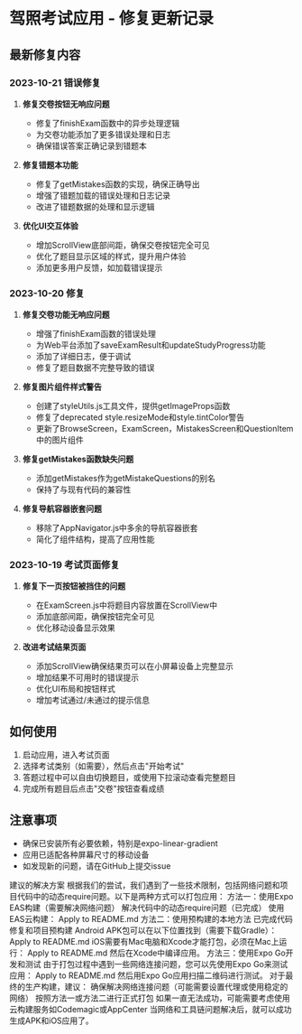 # 驾照考试应用 - 修复更新记录

## 最新修复内容

### 2023-10-21 错误修复

1. **修复交卷按钮无响应问题**
   - 修复了finishExam函数中的异步处理逻辑
   - 为交卷功能添加了更多错误处理和日志
   - 确保错误答案正确记录到错题本

2. **修复错题本功能**
   - 修复了getMistakes函数的实现，确保正确导出
   - 增强了错题加载的错误处理和日志记录
   - 改进了错题数据的处理和显示逻辑

3. **优化UI交互体验**
   - 增加ScrollView底部间距，确保交卷按钮完全可见
   - 优化了题目显示区域的样式，提升用户体验
   - 添加更多用户反馈，如加载错误提示

### 2023-10-20 修复

1. **修复交卷功能无响应问题**
   - 增强了finishExam函数的错误处理
   - 为Web平台添加了saveExamResult和updateStudyProgress功能
   - 添加了详细日志，便于调试
   - 修复了题目数据不完整导致的错误

2. **修复图片组件样式警告**
   - 创建了styleUtils.js工具文件，提供getImageProps函数
   - 修复了deprecated style.resizeMode和style.tintColor警告
   - 更新了BrowseScreen，ExamScreen，MistakesScreen和QuestionItem中的图片组件

3. **修复getMistakes函数缺失问题**
   - 添加getMistakes作为getMistakeQuestions的别名
   - 保持了与现有代码的兼容性

4. **修复导航容器嵌套问题**
   - 移除了AppNavigator.js中多余的导航容器嵌套
   - 简化了组件结构，提高了应用性能

### 2023-10-19 考试页面修复

1. **修复下一页按钮被挡住的问题**
   - 在ExamScreen.js中将题目内容放置在ScrollView中
   - 添加底部间距，确保按钮完全可见
   - 优化移动设备显示效果

2. **改进考试结果页面**
   - 添加ScrollView确保结果页可以在小屏幕设备上完整显示
   - 增加结果不可用时的错误提示
   - 优化UI布局和按钮样式
   - 增加考试通过/未通过的提示信息

## 如何使用

1. 启动应用，进入考试页面
2. 选择考试类别（如需要），然后点击"开始考试"
3. 答题过程中可以自由切换题目，或使用下拉滚动查看完整题目
4. 完成所有题目后点击"交卷"按钮查看成绩

## 注意事项

- 确保已安装所有必要依赖，特别是expo-linear-gradient
- 应用已适配各种屏幕尺寸的移动设备
- 如发现新的问题，请在GitHub上提交issue



建议的解决方案
根据我们的尝试，我们遇到了一些技术限制，包括网络问题和项目代码中的动态require问题。以下是两种方式可以打包应用：
方法一：使用Expo EAS构建（需要解决网络问题）
解决代码中的动态require问题（已完成）
使用EAS云构建：
Apply to README.md
方法二：使用预构建的本地方法
已完成代码修复和项目预构建
Android APK包可以在以下位置找到（需要下载Gradle）：
Apply to README.md
iOS需要有Mac电脑和Xcode才能打包，必须在Mac上运行：
Apply to README.md
然后在Xcode中编译应用。
方法三：使用Expo Go开发和测试
由于打包过程中遇到一些网络连接问题，您可以先使用Expo Go来测试应用：
Apply to README.md
然后用Expo Go应用扫描二维码进行测试。
对于最终的生产构建，建议：
确保解决网络连接问题（可能需要设置代理或使用稳定的网络）
按照方法一或方法二进行正式打包
如果一直无法成功，可能需要考虑使用云构建服务如Codemagic或AppCenter
当网络和工具链问题解决后，就可以成功生成APK和iOS应用了。
